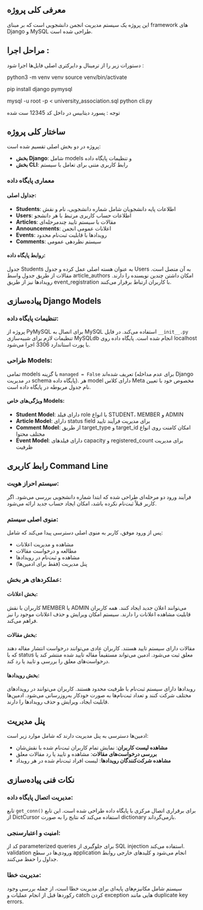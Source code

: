 ## معرفی کلی پروژه

این پروژه یک سیستم مدیریت انجمن دانشجویی است که بر مبنای framework های Django و MySQL طراحی شده است.



## مراحل اجرا :

دستورات زیر را از ترمینال و دایرکتری اصلی فایل‌ها اجرا شود :

python3 -m venv venv
source venv/bin/activate

pip install django pymysql

mysql -u root -p < university_association.sql
python cli.py


توجه : پسورد دیتابیس در داخل کد 12345 ست شده




## ساختار کلی پروژه

پروژه در دو بخش اصلی تقسیم شده است:
- **بخش Django**: شامل models و تنظیمات پایگاه داده
- **بخش CLI**: رابط کاربری متنی برای تعامل با سیستم



### معماری پایگاه داده

#### جداول اصلی:
- **Students**: اطلاعات پایه دانشجویان شامل شماره دانشجویی، نام و نقش
- **Users**: اطلاعات حساب کاربری مرتبط با هر دانشجو
- **Articles**: مقالات با سیستم تایید چندمرحله‌ای
- **Announcements**: اعلانات عمومی انجمن
- **Events**: رویدادها با قابلیت ثبت‌نام محدود
- **Comments**: سیستم نظردهی عمومی

#### روابط پایگاه داده:
جدول Students به عنوان هسته اصلی عمل کرده و جدول Users به آن متصل است. مقالات از طریق جدول واسط article_authors امکان داشتن چندین نویسنده را دارند. رویدادها نیز از طریق event_registration با کاربران ارتباط برقرار می‌کنند.



## پیاده‌سازی Django Models

### تنظیمات پایگاه داده:
پروژه از PyMySQL برای اتصال به MySQL استفاده می‌کند. در فایل `__init__.py` تنظیمات لازم برای شبیه‌سازی MySQLdb انجام شده است. پایگاه داده روی localhost با پورت استاندارد 3306 اجرا می‌شود.

### طراحی Models:
تمامی models با گزینه `managed = False` تعریف شده‌اند (برای عدم مداخله Django در مدیریت schema پایگاه داده). هر model دارای کلاس Meta مخصوص خود با تعیین نام جدول مربوطه در پایگاه داده است.

#### ویژگی‌های خاص Models:
- **Student Model**:
دارای فیلد role با انواع STUDENT، MEMBER و ADMIN
- **Article Model**:
دارای status field برای مدیریت فرآیند تایید
- **Comment Model**:
از طریق target_type و target_id امکان کامنت روی انواع مختلف محتوا
- **Event Model**:
دارای فیلدهای capacity و registered_count برای مدیریت ظرفیت



## رابط کاربری Command Line

### سیستم احراز هویت:
فرآیند ورود دو مرحله‌ای طراحی شده که ابتدا شماره دانشجویی بررسی می‌شود. اگر کاربر قبلاً ثبت‌نام نکرده باشد، امکان ایجاد حساب جدید ارائه می‌شود.

### منوی اصلی سیستم:
پس از ورود موفق، کاربر به منوی اصلی دسترسی پیدا می‌کند که شامل:
- مشاهده و مدیریت اعلانات
- مطالعه و درخواست مقالات
- مشاهده و ثبت‌نام در رویدادها
- پنل مدیریت (فقط برای ادمین‌ها)

### عملکردهای هر بخش:

#### بخش اعلانات:
کاربران با نقش MEMBER یا ADMIN می‌توانند اعلان جدید ایجاد کنند. همه کاربران قابلیت مشاهده اعلانات را دارند. سیستم امکان ویرایش و حذف اعلانات موجود را نیز فراهم می‌کند.

#### بخش مقالات:
مقالات دارای سیستم تایید هستند. کاربران عادی می‌توانند درخواست انتشار مقاله دهند که با status معلق ثبت می‌شود. ادمین‌ می‌تواند مستقیماً مقاله تایید شده منتشر کند یا درخواست‌های معلق را بررسی و تایید یا رد کند.

#### بخش رویدادها:
رویدادها دارای سیستم ثبت‌نام با ظرفیت محدود هستند. کاربران می‌توانند در رویدادهای مختلف شرکت کنند و تعداد ثبت‌نام‌ها به صورت خودکار به‌روزرسانی می‌شود. ادمین‌ها قابلیت ایجاد، ویرایش و حذف رویدادها را دارند.



## پنل مدیریت

ادمین‌ها دسترسی به پنل مدیریت دارند که شامل موارد زیر است:
- **مشاهده لیست کاربران**: نمایش تمام کاربران ثبت‌نام شده با نقش‌شان
- **بررسی درخواست‌های مقالات**: مشاهده و تایید یا رد مقالات معلق
- **مشاهده شرکت‌کنندگان رویدادها**: لیست افراد ثبت‌نام شده در هر رویداد



## نکات فنی پیاده‌سازی

### مدیریت اتصال پایگاه داده:
تابع `get_conn()` برای برقراری اتصال مرکزی با پایگاه داده طراحی شده است. این تابع از DictCursor استفاده می‌کند که نتایج را به صورت dictionary بازمی‌گرداند.

### امنیت و اعتبارسنجی:
کد از parameterized queries برای جلوگیری از SQL injection استفاده می‌کند. validation ورودی‌ها در سطح application انجام می‌شود و کلیدهای خارجی روابط جداول را حفظ می‌کنند.

### مدیریت خطا:
سیستم شامل مکانیزم‌های پایه‌ای برای مدیریت خطا است، از جمله بررسی وجود رکوردها قبل از انجام عملیات و catch کردن exception هایی مانند duplicate key errors.


